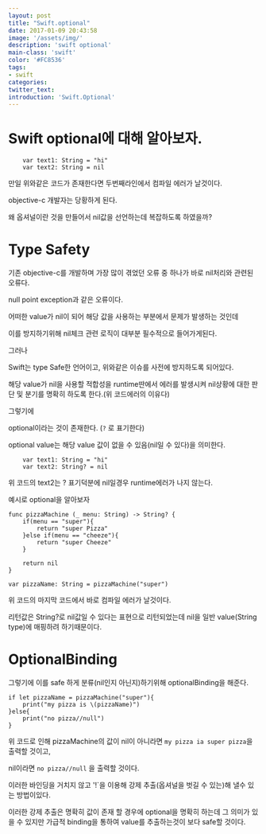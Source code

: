 ```yaml
---
layout: post
title: "Swift.optional"
date: 2017-01-09 20:43:58
image: '/assets/img/'
description: 'swift optional'
main-class: 'swift'
color: '#FC8536'
tags:
- swift
categories:
twitter_text:
introduction: 'Swift.Optional'
---
```


Swift optional에 대해 알아보자.
====

~~~
	var text1: String = "hi"
	var text2: String = nil
~~~

만일 위와같은 코드가 존재한다면 두번째라인에서 컴파일 에러가 날것이다.

objective-c 개발자는 당황하게 된다.

왜 옵셔널이란 것을 만들어서 nil값을 선언하는데 복잡하도록 하였을까?


Type Safety
===

기존 objective-c를 개발하며 가장 많이 겪었던 오류 중 하나가 바로 nil처리와 관련된 오류다.

null point exception과 같은 오류이다.

어떠한 value가 nil이 되어 해당 값을 사용하는 부분에서 문제가 발생하는 것인데

이를 방지하기위해 nil체크 관련 로직이 대부분 필수적으로 들어가게된다.

그러나

Swift는 type Safe한 언어이고, 위와같은 이슈를 사전에 방지하도록 되어있다.

해당 value가 nil을 사용할 적합성을 runtime딴에서 에러를 발생시켜 nil상황에 대한 판단 및 분기를 명확히 하도록 한다.(위 코드에러의 이유다)


그렇기에

optional이라는 것이 존재한다. (`?` 로 표기한다)

optional value는 해당 value 값이 없을 수 있음(nil일 수 있다)을 의미한다. 

~~~
	var text1: String = "hi"
	var text2: String? = nil
~~~

위 코드의 text2는 ? 표기덕분에 nil일경우 runtime에러가 나지 않는다.

예시로 optional을 알아보자

~~~
func pizzaMachine (_ menu: String) -> String? {
    if(menu == "super"){
        return "super Pizza"
    }else if(menu == "cheeze"){
        return "super Cheeze"
    }
    
    return nil
}

var pizzaName: String = pizzaMachine("super")

~~~

위 코드의 마지막 코드에서 바로 컴파일 에러가 날것이다. 

리턴값은 String?로 nil값일 수 있다는 표현으로 리턴되었는데 nil을 일반 value(String type)에 매핑하려 하기때문이다. 

OptionalBinding
===

그렇기에 이를 safe 하게 분류(nil인지 아닌지)하기위해 optionalBinding을 해준다. 

~~~
if let pizzaName = pizzaMachine("super"){
    print("my pizza is \(pizzaName)")
}else{
    print("no pizza//null")
}
~~~

위 코드로 인해 pizzaMachine의 값이 nil이 아니라면 `my pizza ia super pizza`을 출력할 것이고,

nil이라면 `no pizza//null` 을 출력할 것이다.

이러한 바인딩을 거치지 않고 '!`을 이용해 강제 추출(옵셔널을 벗길 수 있는)해 낼수 있는 방법이있다.

이러한 강제 추출은 명확히 값이 존재 할 경우에 optional을 명확히 하는데 그 의미가 있을 수 있지만 가급적 binding을 통하여 value를 추출하는것이 보다 safe할 것이다.























